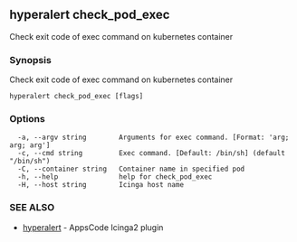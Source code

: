## hyperalert check_pod_exec

Check exit code of exec command on kubernetes container

### Synopsis


Check exit code of exec command on kubernetes container

```
hyperalert check_pod_exec [flags]
```

### Options

```
  -a, --argv string        Arguments for exec command. [Format: 'arg; arg; arg']
  -c, --cmd string         Exec command. [Default: /bin/sh] (default "/bin/sh")
  -C, --container string   Container name in specified pod
  -h, --help               help for check_pod_exec
  -H, --host string        Icinga host name
```

### SEE ALSO
* [hyperalert](hyperalert.md)	 - AppsCode Icinga2 plugin


